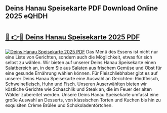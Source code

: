 ## Deins Hanau Speisekarte PDF Download Online 2025 eQHDH

# <h2><a href="http://gc6zm6v.nevu.top/?p=Deins+Hanau+Speisekarte">🔗 👉🔴 Deins Hanau Speisekarte 2025 PDF</a></h2>

[![Deins Hanau Speisekarte 2025 PDF](https://i.imgur.com/dBaPXMq.png)](http://gc6zm6v.nevu.top/?p=Deins+Hanau+Speisekarte)
Das Menü des Essens ist nicht nur eine Liste von Gerichten, sondern auch die Möglichkeit, etwas für sich selbst zu wählen. Wir bieten auf unserer Deins Hanau Speisekarte einen Salatbereich an, in dem Sie aus Salaten aus frischem Gemüse und Obst für eine gesunde Ernährung wählen können. Für Fleischliebhaber gibt es auf unserer Deins Hanau Speisekarte eine Auswahl an Gerichten: Rindfleisch, Schweinefleisch, Huhn und Fisch. Unseren Auserwählten bieten wir köstliche Gerichte wie Schaschlik und Steak an, die im Feuer der alten Wälder zubereitet werden. Unsere Deins Hanau Speisekarte umfasst eine große Auswahl an Desserts, von klassischen Torten und Kuchen bis hin zu exquisiten Crème Brûlée und Schokoladentörtchen.
